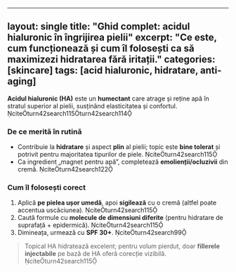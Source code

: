 
---
layout: single
title: "Ghid complet: acidul hialuronic în îngrijirea pielii"
excerpt: "Ce este, cum funcționează și cum îl folosești ca să maximizezi hidratarea fără iritații."
categories: [skincare]
tags: [acid hialuronic, hidratare, anti-aging]
---

**Acidul hialuronic (HA)** este un **humectant** care atrage și reține apă în stratul superior al pielii, susținând elasticitatea și confortul. citeturn42search115turn42search114

### De ce merită în rutină
- Contribuie la **hidratare** și aspect **plin** al pielii; topic este **bine tolerat** și potrivit pentru majoritatea tipurilor de piele. citeturn42search115
- Ca ingredient „magnet pentru apă”, completează **emolienții/ocluzivii** din cremă. citeturn42search122

### Cum îl folosești corect
1. Aplică **pe pielea ușor umedă**, apoi **sigilează** cu o cremă (altfel poate accentua uscăciunea). citeturn42search115
2. Caută formule cu **molecule de dimensiuni diferite** (pentru hidratare de suprafață + epidermică). citeturn42search115
3. Dimineața, urmează cu **SPF 30+**. citeturn42search99

> Topical HA hidratează excelent; pentru volum pierdut, doar **fillerele injectabile** pe bază de HA oferă corecție vizibilă. citeturn42search115

